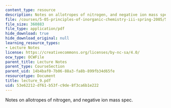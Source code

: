 ```yaml
---
content_type: resource
description: Notes on allotropes of nitrogen, and negative ion mass spec.
file: /courses/5-05-principles-of-inorganic-chemistry-iii-spring-2005/53e62212df61b53fc9de8f3ca6b1e222_lecture_9.pdf
file_size: 360883
file_type: application/pdf
hide_download: true
hide_download_original: null
learning_resource_types:
- Lecture Notes
license: https://creativecommons.org/licenses/by-nc-sa/4.0/
ocw_type: OCWFile
parent_title: Lecture Notes
parent_type: CourseSection
parent_uid: 14b4baf0-7b06-88a3-fa8b-899fb34d65fe
resourcetype: Document
title: lecture_9.pdf
uid: 53e62212-df61-b53f-c9de-8f3ca6b1e222
---
```

Notes on allotropes of nitrogen, and negative ion mass spec.